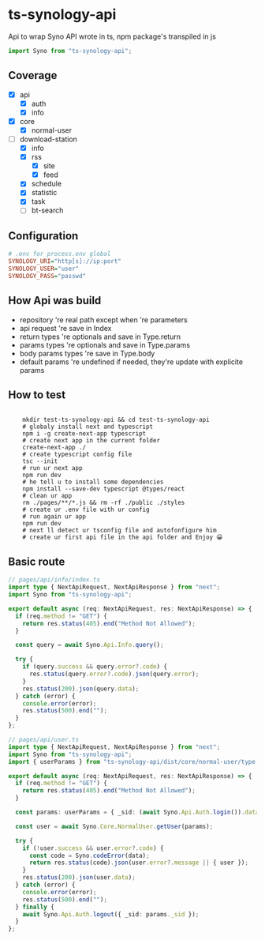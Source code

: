 # ts-synology-api

Api to wrap Syno API wrote in ts, npm package's transpiled in js

```typescript
import Syno from "ts-synology-api";
```

## Coverage

- [x] api
  - [x] auth
  - [x] info
- [x] core
  - [x] normal-user
- [ ] download-station
  - [x] info
  - [x] rss
    - [x] site
    - [x] feed
  - [x] schedule
  - [x] statistic
  - [x] task
  - [ ] bt-search

## Configuration

```ini
# .env for process.env global
SYNOLOGY_URI="http[s]://ip:port"
SYNOLOGY_USER="user"
SYNOLOGY_PASS="passwd"
```

## How Api was build

- repository 're real path except when 're parameters
- api request 're save in Index
- return types 're optionals and save in Type.return
- params types 're optionals and save in Type.params
- body params types 're save in Type.body
- default params 're undefined if needed, they're update with explicite params

## How to test

```shell

    mkdir test-ts-synology-api && cd test-ts-synology-api
    # globaly install next and typescript
    npm i -g create-next-app typescript
    # create next app in the current folder
    create-next-app ./
    # create typescript config file
    tsc --init
    # run ur next app
    npm run dev
    # he tell u to install some dependencies
    npm install --save-dev typescript @types/react
    # clean ur app
    rm ./pages/**/*.js && rm -rf ./public ./styles
    # create ur .env file with ur config
    # run again ur app
    npm run dev
    # next ll detect ur tsconfig file and autofonfigure him
    # create ur first api file in the api folder and Enjoy 😀

```

## Basic route

```typescript
// pages/api/info/index.ts
import type { NextApiRequest, NextApiResponse } from "next";
import Syno from "ts-synology-api";

export default async (req: NextApiRequest, res: NextApiResponse) => {
  if (req.method != "GET") {
    return res.status(405).end("Method Not Allowed");
  }

  const query = await Syno.Api.Info.query();

  try {
    if (query.success && query.error?.code) {
      res.status(query.error?.code).json(query.error);
    }
    res.status(200).json(query.data);
  } catch (error) {
    console.error(error);
    res.status(500).end("");
  }
};
```

```typescript
// pages/api/user.ts
import type { NextApiRequest, NextApiResponse } from "next";
import Syno from "ts-synology-api";
import { userParams } from "ts-synology-api/dist/core/normal-user/type.params";

export default async (req: NextApiRequest, res: NextApiResponse) => {
  if (req.method != "GET") {
    return res.status(405).end("Method Not Allowed");
  }

  const params: userParams = { _sid: (await Syno.Api.Auth.login()).data?.sid };

  const user = await Syno.Core.NormalUser.getUser(params);

  try {
    if (!user.success && user.error?.code) {
      const code = Syno.codeError(data);
      return res.status(code).json(user.error?.message || { user });
    }
    res.status(200).json(user.data);
  } catch (error) {
    console.error(error);
    res.status(500).end("");
  } finally {
    await Syno.Api.Auth.logout({ _sid: params._sid });
  }
};
```
